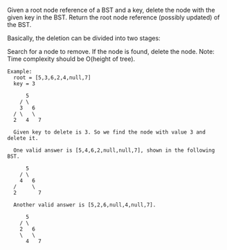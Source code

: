 
Given a root node reference of a BST and a key, delete the node with the given key in the BST. 
Return the root node reference (possibly updated) of the BST.

Basically, the deletion can be divided into two stages:

Search for a node to remove.
If the node is found, delete the node.
Note: Time complexity should be O(height of tree).

```
Example:
  root = [5,3,6,2,4,null,7]
  key = 3

      5
    / \
    3   6
  / \   \
  2   4   7

  Given key to delete is 3. So we find the node with value 3 and delete it.

  One valid answer is [5,4,6,2,null,null,7], shown in the following BST.

      5
    / \
    4   6
  /     \
  2       7

  Another valid answer is [5,2,6,null,4,null,7].

      5
    / \
    2   6
    \   \
      4   7
```